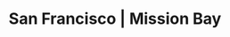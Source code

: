 ---
title:  "San Francisco | Mission Bay"
image: 'regions/san-francisco/mission-bay.jpg'
section_1_header: "Mission Bay"
section_1_alt_header: "in Mission Bay"
description: >
    One of the newest bona fide neighborhoods to the city of San Francisco, Mission Bay has an eclectic host of outdoor 
    attractions, dining, and nightlife close by, and is crowned by AT&T Park at the neighborhood's edge at 3rd Street. 
    Chock full of modern architecture and well-preserved outdoor space, the area is very much a product of the ideologies 
    behind new urban development in the Bay Area: eco-friendly community living, a balance between indoor and ourdoor 
    space, and making the most of limited square footage. While no official "micro apartments" are advertised, many of the 
    newer housing developments include studio options and "junior" sized units for prices that are not for the faint of 
    heart. 
section_2_header: "Need more space in Mission Bay?"
section_3_header: "Omni Picks in Mission Bay"
permalink: /san-francisco/mission-bay/
google_maps_link: "https://www.google.com/maps/d/u/0/embed?mid=zhzCiwYZIgW0.kJgFr59ZR7wo"
alt_header: true
places:
    coffee:
        - '<a href="http://www.philzcoffee.com/locations-sf">Philz Coffee | 201 Berry St</a>'
    restaurants:
        - '<a href="http://www.missionrockresort.com/">Mission Rock Resort | 817 Terry A Francois Blvd</a>'
        - '<a href="http://tsunamisushisf.com/">Tsunami Sushi | 301 King St</a>'
    bars:
        - '<a href="http://theyardsf.com/">The Yard at Mission Rock | 3rd St</a>'
buildings:
        - '<a href="http://www.arclightco.com/">Arc Light Apartments</a>'
        - '<a href="http://www.arterrasanfrancisco.com/">Arterra</a>'
        - '<a href="http://ardenbybosa.com/home">Arden</a>'
        - '<a href="http://www.equityapartments.com/san-francisco-bay/mission-bay/azure-apartments">Azure Apartments</a>'
        - '<a href="https://sfmoderncondos.com/neighborhoods/mission-bay-neighborhood/the-beacon/">The Beacon</a>'
        - '<a href="http://www.udr.com/san-francisco-bay-area-apartments/san-francisco/channel-mission-bay/">Channel Mission Bay</a>'
        - '<a href="https://sfmoderncondos.com/neighborhoods/mission-bay-neighborhood/the-madrone-sf/">Madrone</a>'
        - '<a href="https://sfmoderncondos.com/park-terrace/">Park Terrace</a>'
        - '<a href="http://www.stratasf.com/">Strata at Mission Bay</a>'
        - '<a href="http://venuesf.com/">Venue</a>'
sitemap:
    priority: 0.7
    changefreq: monthly
---